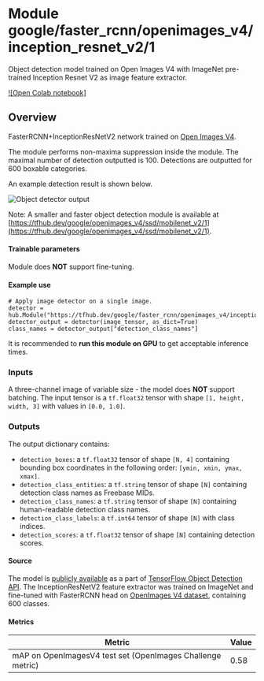 # Module google/faster_rcnn/openimages_v4/inception_resnet_v2/1

Object detection model trained on Open Images V4 with ImageNet pre-trained
Inception Resnet V2 as image feature extractor.

<!-- module-type: image-object-detection -->
<!-- asset-path: legacy -->
<!-- network-architecture: Faster R-CNN -->
<!-- dataset: OpenImagesV4 -->
<!-- fine-tunable: false -->
<!-- format: hub -->
<!-- interactive-model-name: openimages_v4_FasterRCNN -->

[![Open Colab notebook]](https://colab.research.google.com/github/tensorflow/hub/blob/master/examples/colab/object_detection.ipynb)

## Overview

FasterRCNN+InceptionResNetV2 network trained on
[Open Images V4](https://storage.googleapis.com/openimages/web/index.html).

The module performs non-maxima suppression inside the module. The maximal number
of detection outputted is 100. Detections are outputted for 600 boxable
categories.

An example detection result is shown below.

![Object detector output](https://www.gstatic.com/aihub/tfhub/detection/fasterrcnn_output.png)

Note: A smaller and faster object detection module is available at [https://tfhub.dev/google/openimages_v4/ssd/mobilenet_v2/1](https://tfhub.dev/google/openimages_v4/ssd/mobilenet_v2/1).

#### Trainable parameters
Module does **NOT** support fine-tuning.

#### Example use
```
# Apply image detector on a single image.
detector = hub.Module("https://tfhub.dev/google/faster_rcnn/openimages_v4/inception_resnet_v2/1")
detector_output = detector(image_tensor, as_dict=True)
class_names = detector_output["detection_class_names"]
```
It is recommended to **run this module on GPU** to get acceptable inference
times.

### Inputs
A three-channel image of variable size - the model does **NOT** support 
batching.
The input tensor is a `tf.float32` tensor with shape `[1, height, width, 3]` 
with values in `[0.0, 1.0]`.

### Outputs
The output dictionary contains:

*   `detection_boxes`: a `tf.float32` tensor of shape `[N, 4]` containing
    bounding box coordinates in the following order: `[ymin, xmin, ymax, xmax]`.
*   `detection_class_entities`: a `tf.string` tensor of shape `[N]` containing
    detection class names as Freebase MIDs.
*   `detection_class_names`: a `tf.string` tensor of shape `[N]` containing
    human-readable detection class names.
*   `detection_class_labels`: a `tf.int64` tensor of shape `[N]` with class
    indices.
*   `detection_scores`: a `tf.float32` tensor of shape `[N]` containing
    detection scores.

#### Source
The model is [publicly available](https://github.com/tensorflow/models/blob/master/research/object_detection/samples/configs/faster_rcnn_inception_resnet_v2_atrous_oid.config) 
as a part of [TensorFlow Object Detection API](https://github.com/tensorflow/models/tree/master/research/object_detection).
The InceptionResNetV2 feature extractor was trained on ImageNet and fine-tuned 
with FasterRCNN head on [OpenImages V4 dataset](https://storage.googleapis.com/openimages/web/index.html), 
containing 600 classes.

#### Metrics
Metric  | Value
------- | --------
mAP on OpenImagesV4 test set (OpenImages Challenge metric)  | 0.58

